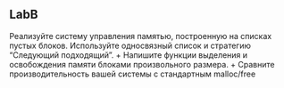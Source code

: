 ## LabB
Реализуйте систему управления памятью, построенную на списках пустых блоков. Используйте
односвязный список и стратегию “Следующий подходящий”.
    + Напишите функции выделения и освобождения памяти блоками произвольного размера.
    + Сравните производительность вашей системы с стандартным malloc/free